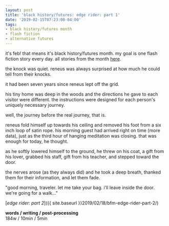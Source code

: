 ```yaml
---
layout: post
title: 'black history/futures: edge rider: part 1'
date: '2019-02-15T07:23:00-04:00'
tags:
- black history/futures month
- flash fiction
- alternative futures
--- 
```


<p class="message">it's feb! that means it's black history/futures month. my goal is one flash fiction story every day. all stories from the month <a href="{{ site.baseurl }}tags/#black%20history/futures%20month-ref">here</a>.</p>

the knock was quiet. reneus was always surprised at how much he could tell from their knocks. 

it had been seven years since reneus lept off the grid. 

his tiny home was deep in the woods and the directions he gave to each visitor were different. the instructions were designed for each person's uniquely necessary journey. 

well, the journey before the real journey, that is. 

reneus fold himself up towards his ceiling and removed his foot from a six inch loop of satin rope. his morning guest had arrived right on time (more data), just as the third hour of hanging meditation was closing. that was enough for today, he thought. 

as he softly lowered himself to the ground, he threw on his coat, a gift from his lover, grabbed his staff, gift from his teacher, and stepped toward the door. 

the nerves arose (as they always did) and he took a deep breath, thanked them for their information, and let them fade.

"good morning, traveler. let me take your bag. i'll leave inside the door. we're going for a walk..."



[_edge rider: part 2_]({{ site.baseurl }}2019/02/18/bfm-edge-rider-part-2/)

<!-- hyperlink bank -->


<!-- &#042; = asterisk -->
<!-- &#039; = single quote '-->

**words / writing / post-processing**  
184w / 10min / 5min